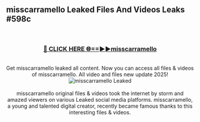 ## misscarramello Leaked Files And Videos Leaks #598c
<br>
<div align="center">
<h3><a href="https://watchclip.my.id/misscarramello" rel="nofollow">🔴 CLICK HERE 🌐==►►misscarramello</a></h3>
<br>
Get misscarramello leaked all content. Now you can access all files & videos of misscarramello. All video and files new update 2025!
<br>
<a href="https://watchclip.my.id/misscarramello" rel="nofollow" data-target="animated-image.originalLink"><img src="https://i.ibb.co.com/WyWwxjT/player-gif2.gif" alt="misscarramello Leaked" style="max-width: 100%; display: inline-block;" data-target="animated-image.originalImage"></a>
<br><br>
misscarramello original files & videos took the internet by storm and amazed viewers on various Leaked social media platforms. misscarramello, a young and talented digital creator, recently became famous thanks to this interesting files & videos.
</div>
<br>